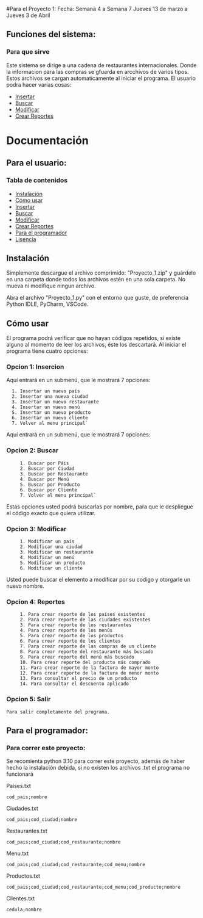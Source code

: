 #Para el Proyecto 1:
Fecha:
  Semana 4 a Semana 7
  Jueves 13 de marzo a Jueves 3 de Abril

## Funciones del sistema:
### Para que sirve
Este sistema se dirige a una cadena de restaurantes internacionales. Donde la informacion para  las compras se gfuarda en arcchivos de varios tipos.
Estos archivos se cargan automaticamente al iniciar el programa.
El usuario podra hacer varias cosas:
- [Insertar](#opcion-1-insercion-)
- [Buscar](#opcion-2-buscar)
- [Modificar](#opcion-3-modificar)
- [Crear Reportes](#opcion-4-reportes)

# Documentación
## Para el usuario:

### Tabla de contenidos
- [Instalación](#instalación-)
- [Cómo usar](#cómo-usar)
- [Insertar](#opcion-1-insercion-)
- [Buscar](#opcion-2-buscar)
- [Modificar](#opcion-3-modificar)
- [Crear Reportes](#opcion-4-reportes)
- [Para el programador](#para-el-programador)
- [Lisencia](#license)

##  Instalación 

Simplemente descargue el archivo comprimido: "Proyecto_1.zip" y guárdelo en una carpeta donde todos los archivos estén en
una sola carpeta. No mueva ni modifique ningun archivo.

Abra el archivo "Proyecto_1.py" con el entorno que guste, de preferencia Python IDLE, PyCharm, VSCode.

## Cómo usar
El programa podrá verificar que no hayan códigos repetidos, si existe alguno al momento de leer los archivos, éste los descartará.
Al iniciar el programa tiene cuatro opciones:

### Opcion 1: Insercion    

Aquí entrará en un submenú, que le mostrará 7 opciones:

      1. Insertar un nuevo país
      2. Insertar una nueva ciudad
      3. Insertar un nuevo restaurante
      4. Insertar un nuevo menú
      5. Insertar un nuevo producto
      6. Insertar un nuevo cliente
      7. Volver al menu principal`

Aquí entrará en un submenú, que le mostrará 7 opciones:
### Opcion 2: Buscar

         1. Buscar por Páis
         2. Buscar por Ciudad
         3. Buscar por Restaurante
         4. Buscar por Menú
         5. Buscar por Producto
         6. Buscar por Cliente
         7. Volver al menu principal`

Estas opciones usted podrá buscarlas por nombre, para que le despliegue el código exacto que quiera utilizar. 
### Opcion 3: Modificar

         1. Modificar un país
         2. Modificar una ciudad
         3. Modificar un restaurante
         4. Modificar un menú
         5. Modificar un producto
         6. Modificar un cliente
Usted puede buscar el elemento a modificar por su codigo y otorgarle un nuevo nombre.

### Opcion 4: Reportes

         1. Para crear reporte de los países existentes
         2. Para crear reporte de las ciudades existentes
         3. Para crear reporte de los restaurantes
         4. Para crear reporte de los menús
         5. Para crear reporte de los productos
         6. Para crear reporte de los clientes
         7. Para crear reporte de las compras de un cliente
         8. Para crear reporte del restaurante más buscado
         9. Para crear reporte del menú más buscado
         10. Para crear reporte del producto más comprado
         11. Para crear reporte de la factura de mayor monto
         12. Para crear reporte de la factura de menor monto
         13. Para consultar el precio de un producto
         14. Para consultar el descuento aplicado


### Opcion 5: Salir

    Para salir completamente del programa. 
## Para el programador:
### Para correr este proyecto:
Se recomienta python 3.10 para correr este proyecto, además de haber hecho la instalación debida, si no existen los archivos .txt el programa no funcionará

Paises.txt

   `cod_pais;nombre`

Ciudades.txt

`cod_pais;cod_ciudad;nombre`

Restaurantes.txt

`cod_pais;cod_ciudad;cod_restaurante;nombre`

Menu.txt

`cod_pais;cod_ciudad;cod_restaurante;cod_menu;nombre`

Productos.txt 

`cod_pais;cod_ciudad;cod_restaurante;cod_menu;cod_producto;nombre`

Clientes.txt

`cedula;nombre`
